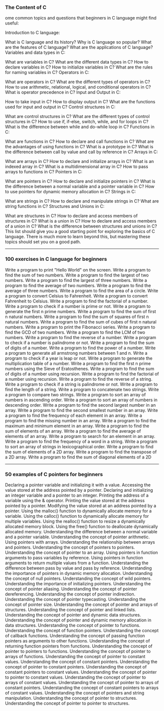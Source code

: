 
### The Content of C

ome common topics and questions that beginners in C language might find useful:

Introduction to C language:

What is C language and its history?
Why is C language so popular?
What are the features of C language?
What are the applications of C language?
Variables and data types in C:

What are variables in C?
What are the different data types in C?
How to declare variables in C?
How to initialize variables in C?
What are the rules for naming variables in C?
Operators in C:

What are operators in C?
What are the different types of operators in C?
How to use arithmetic, relational, logical, and conditional operators in C?
What is operator precedence in C?
Input and Output in C:

How to take input in C?
How to display output in C?
What are the functions used for input and output in C?
Control structures in C:

What are control structures in C?
What are the different types of control structures in C?
How to use if, if-else, switch, while, and for loops in C?
What is the difference between while and do-while loop in C?
Functions in C:

What are functions in C?
How to declare and call functions in C?
What are the advantages of using functions in C?
What is a prototype in C?
What is the difference between call by value and call by reference in C?
Arrays in C:

What are arrays in C?
How to declare and initialize arrays in C?
What is an indexed array in C?
What is a multidimensional array in C?
How to pass arrays to functions in C?
Pointers in C:

What are pointers in C?
How to declare and initialize pointers in C?
What is the difference between a normal variable and a pointer variable in C?
How to use pointers for dynamic memory allocation in C?
Strings in C:

What are strings in C?
How to declare and manipulate strings in C?
What are string functions in C?
Structures and Unions in C:

What are structures in C?
How to declare and access members of structures in C?
What is a union in C?
How to declare and access members of a union in C?
What is the difference between structures and unions in C?
This list should give you a good starting point for exploring the basics of C language. There is much more to learn beyond this, but mastering these topics should set you on a good path.


---

### 100 exercises in C language for beginners

Write a program to print "Hello World" on the screen.
Write a program to find the sum of two numbers.
Write a program to find the largest of two numbers.
Write a program to find the largest of three numbers.
Write a program to find the average of two numbers.
Write a program to find the average of three numbers.
Write a program to find the area of a circle.
Write a program to convert Celsius to Fahrenheit.
Write a program to convert Fahrenheit to Celsius.
Write a program to find the factorial of a number.
Write a program to check if a number is prime or not.
Write a program to generate the first n prime numbers.
Write a program to find the sum of first n natural numbers.
Write a program to find the sum of squares of first n natural numbers.
Write a program to find the sum of cubes of first n natural numbers.
Write a program to print the Fibonacci series.
Write a program to find the GCD of two numbers.
Write a program to find the LCM of two numbers.
Write a program to find the reverse of a number.
Write a program to check if a number is palindrome or not.
Write a program to find the sum of digits of a number.
Write a program to find the power of a number.
Write a program to generate all armstrong numbers between 1 and n.
Write a program to check if a year is leap or not.
Write a program to generate the multiplication table of a number.
Write a program to find the first n prime numbers using the Sieve of Eratosthenes.
Write a program to find the sum of digits of a number using recursion.
Write a program to find the factorial of a number using recursion.
Write a program to find the reverse of a string.
Write a program to check if a string is palindrome or not.
Write a program to find the length of a string.
Write a program to concatenate two strings.
Write a program to compare two strings.
Write a program to sort an array of numbers in ascending order.
Write a program to sort an array of numbers in descending order.
Write a program to find the second largest number in an array.
Write a program to find the second smallest number in an array.
Write a program to find the frequency of each element in an array.
Write a program to find the missing number in an array.
Write a program to find the maximum and minimum element in an array.
Write a program to find the sum of elements of an array.
Write a program to find the average of elements of an array.
Write a program to search for an element in an array.
Write a program to find the frequency of a word in a string.
Write a program to sort an array of strings in lexicographical order.
Write a program to find the sum of elements of a 2D array.
Write a program to find the transpose of a 2D array.
Write a program to find the sum of diagonal elements of a 2D


---

### 50 examples of C pointers for beginners

Declaring a pointer variable and initializing it with a value.
Accessing the value stored at the address pointed by a pointer.
Declaring and initializing an integer variable and a pointer to an integer.
Printing the address of a variable using the & operator.
Printing the value stored at the address pointed by a pointer.
Modifying the value stored at an address pointed by a pointer.
Using the malloc() function to dynamically allocate memory for a variable.
Using the calloc() function to dynamically allocate memory for multiple variables.
Using the realloc() function to resize a dynamically allocated memory block.
Using the free() function to deallocate dynamically allocated memory.
Understanding the difference between a normal variable and a pointer variable.
Understanding the concept of pointer arithmetic.
Using pointers with arrays.
Understanding the relationship between arrays and pointers.
Understanding the concept of pointers to pointers.
Understanding the concept of pointer to an array.
Using pointers in function arguments to pass variables by reference.
Using pointers in function arguments to return multiple values from a function.
Understanding the difference between pass by value and pass by reference.
Understanding the importance of pointers in dynamic memory allocation.
Understanding the concept of null pointers.
Understanding the concept of wild pointers.
Understanding the importance of initializing pointers.
Understanding the concept of pointer aliasing.
Understanding the concept of pointer dereferencing.
Understanding the concept of pointer indirection.
Understanding the concept of pointer typecasting.
Understanding the concept of pointer size.
Understanding the concept of pointer and arrays of structures.
Understanding the concept of pointer and linked lists.
Understanding the concept of pointer and dynamic data structures.
Understanding the concept of pointer and dynamic memory allocation in data structures.
Understanding the concept of pointer to functions.
Understanding the concept of function pointers.
Understanding the concept of callback functions.
Understanding the concept of passing function pointers as arguments to other functions.
Understanding the concept of returning function pointers from functions.
Understanding the concept of pointer to pointers to functions.
Understanding the concept of pointer to arrays of functions.
Understanding the concept of pointer to constant values.
Understanding the concept of constant pointers.
Understanding the concept of pointer to constant pointers.
Understanding the concept of constant pointers to constant values.
Understanding the concept of pointer to pointer to constant values.
Understanding the concept of pointer to arrays of constant values.
Understanding the concept of pointer to arrays of constant pointers.
Understanding the concept of constant pointers to arrays of constant values.
Understanding the concept of pointers and string manipulation.
Understanding the concept of pointer to structures.
Understanding the concept of pointer to pointer to structures.